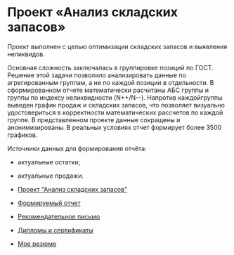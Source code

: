 # Проект «Анализ складских запасов»
Проект выполнен с целью оптимизации складских запасов и выявления неликвидов.

Основная сложность заключалась в группировке позиций по ГОСТ. Решение этой задачи позволило анализировать данные по агрегированным группам, а не по каждой позиции в отдельности.
В сформированном отчете математически расчитаны АБС группы и группы по индексу неликвидности (N++/N--). Напротив каждойгруппы выведен график продаж и складских запасов, что позволяет визуально удостовериться в корректности математических рассчетов по каждой группе.
В представленном проекте данные сокращены и анонимизированы. В реальных условиях отчет формирует более 3500 графиков.

Источники данных для формирования отчёта:
- актуальные остатки;
- актуальные продажи.

- [Проект "Анализ складских запасов"](https://github.com/aegorovspb/energy_control/blob/main/stock_%20analysis.ipynb)

- [Формируемый отчет](https://github.com/aegorovspb/energy_control/raw/refs/heads/main/out/illiquid_2025-06-26_15-32.xlsx)

- [Рекомендательное письмо](https://github.com/aegorovspb/energy_control/blob/main/letter_of_recommendation.pdf)

- [Дипломы и сертификаты](https://github.com/aegorovspb/energy_control/tree/main/certificates)

- [Мое резюме](https://github.com/aegorovspb/energy_control/blob/main/AndrewEgorov.pdf)



